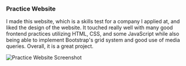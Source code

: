 ### Practice Website 

I made this website, which is a skills test for a company I applied at, and liked the design of the website. It touched really well with many good frontend practices utilizing HTML, CSS, and some JavaScript while also being able to implement Bootstrap's grid system and good use of media queries. Overall, it is a great project.

![Practice Website Screenshot](./website-screenshot.png) 